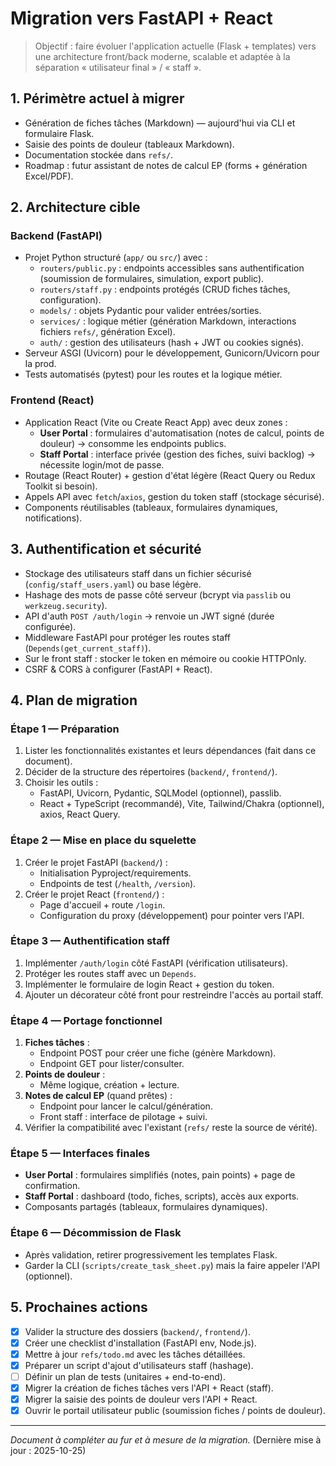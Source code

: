 # Migration vers FastAPI + React

> Objectif : faire évoluer l'application actuelle (Flask + templates) vers une architecture front/back moderne, scalable et adaptée à la séparation « utilisateur final » / « staff ».

## 1. Périmètre actuel à migrer

- Génération de fiches tâches (Markdown) — aujourd'hui via CLI et formulaire Flask.
- Saisie des points de douleur (tableaux Markdown).
- Documentation stockée dans `refs/`.
- Roadmap : futur assistant de notes de calcul EP (forms + génération Excel/PDF).

## 2. Architecture cible

### Backend (FastAPI)

- Projet Python structuré (`app/` ou `src/`) avec :
  - `routers/public.py` : endpoints accessibles sans authentification (soumission de formulaires, simulation, export public).
  - `routers/staff.py` : endpoints protégés (CRUD fiches tâches, configuration).
  - `models/` : objets Pydantic pour valider entrées/sorties.
  - `services/` : logique métier (génération Markdown, interactions fichiers `refs/`, génération Excel).
  - `auth/` : gestion des utilisateurs (hash + JWT ou cookies signés).
- Serveur ASGI (Uvicorn) pour le développement, Gunicorn/Uvicorn pour la prod.
- Tests automatisés (pytest) pour les routes et la logique métier.

### Frontend (React)

- Application React (Vite ou Create React App) avec deux zones :
  - **User Portal** : formulaires d'automatisation (notes de calcul, points de douleur) → consomme les endpoints publics.
  - **Staff Portal** : interface privée (gestion des fiches, suivi backlog) → nécessite login/mot de passe.
- Routage (React Router) + gestion d'état légère (React Query ou Redux Toolkit si besoin).
- Appels API avec `fetch`/`axios`, gestion du token staff (stockage sécurisé).
- Components réutilisables (tableaux, formulaires dynamiques, notifications).

## 3. Authentification et sécurité

- Stockage des utilisateurs staff dans un fichier sécurisé (`config/staff_users.yaml`) ou base légère.
- Hashage des mots de passe côté serveur (bcrypt via `passlib` ou `werkzeug.security`).
- API d'auth `POST /auth/login` → renvoie un JWT signé (durée configurée).
- Middleware FastAPI pour protéger les routes staff (`Depends(get_current_staff)`).
- Sur le front staff : stocker le token en mémoire ou cookie HTTPOnly.
- CSRF & CORS à configurer (FastAPI + React).

## 4. Plan de migration

### Étape 1 — Préparation

1. Lister les fonctionnalités existantes et leurs dépendances (fait dans ce document).
2. Décider de la structure des répertoires (`backend/`, `frontend/`).
3. Choisir les outils :
   - FastAPI, Uvicorn, Pydantic, SQLModel (optionnel), passlib.
   - React + TypeScript (recommandé), Vite, Tailwind/Chakra (optionnel), axios, React Query.

### Étape 2 — Mise en place du squelette

1. Créer le projet FastAPI (`backend/`) :
   - Initialisation Pyproject/requirements.
   - Endpoints de test (`/health`, `/version`).
2. Créer le projet React (`frontend/`) :
   - Page d'accueil + route `/login`.
   - Configuration du proxy (développement) pour pointer vers l'API.

### Étape 3 — Authentification staff

1. Implémenter `/auth/login` côté FastAPI (vérification utilisateurs).
2. Protéger les routes staff avec un `Depends`.
3. Implémenter le formulaire de login React + gestion du token.
4. Ajouter un décorateur côté front pour restreindre l'accès au portail staff.

### Étape 4 — Portage fonctionnel

1. **Fiches tâches** :
   - Endpoint POST pour créer une fiche (génère Markdown).
   - Endpoint GET pour lister/consulter.
2. **Points de douleur** :
   - Même logique, création + lecture.
3. **Notes de calcul EP** (quand prêtes) :
   - Endpoint pour lancer le calcul/génération.
   - Front staff : interface de pilotage + suivi.
4. Vérifier la compatibilité avec l'existant (`refs/` reste la source de vérité).

### Étape 5 — Interfaces finales

- **User Portal** : formulaires simplifiés (notes, pain points) + page de confirmation.
- **Staff Portal** : dashboard (todo, fiches, scripts), accès aux exports.
- Composants partagés (tableaux, formulaires dynamiques).

### Étape 6 — Décommission de Flask

- Après validation, retirer progressivement les templates Flask.
- Garder la CLI (`scripts/create_task_sheet.py`) mais la faire appeler l'API (optionnel).

## 5. Prochaines actions

- [x] Valider la structure des dossiers (`backend/`, `frontend/`).
- [x] Créer une checklist d'installation (FastAPI env, Node.js).
- [x] Mettre à jour `refs/todo.md` avec les tâches détaillées.
- [x] Préparer un script d'ajout d'utilisateurs staff (hashage).
- [ ] Définir un plan de tests (unitaires + end-to-end).
- [x] Migrer la création de fiches tâches vers l'API + React (staff).
- [x] Migrer la saisie des points de douleur vers l'API + React.
- [x] Ouvrir le portail utilisateur public (soumission fiches / points de douleur).

---

*Document à compléter au fur et à mesure de la migration.* (Dernière mise à jour : 2025-10-25)
